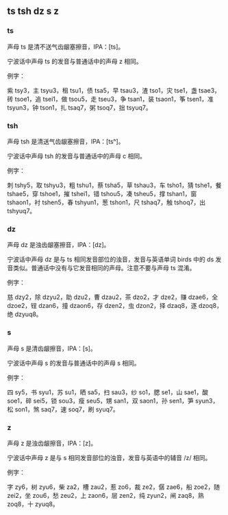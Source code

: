 ## ts tsh dz s z

### ts

声母 ts  是清不送气齿龈塞擦音，IPA：\[ts\]。

宁波话中声母 ts  的发音与普通话中的声母 z 相同。

例字：

紫 tsy3，主 tsyu3，租 tsu1，债 tsa5，早 tsau3，渣 tso1，灾 tse1，盏 tsae3，砖 tsoe1，追 tsei1，做 tsou5，走 tseu3，争 tsan1，装 tsaon1，筝 tsen1，准 tsyun3，钟 tson1，扎 tsaq7，粥 tsoq7，拙 tsyuq7。

### tsh

声母 tsh  是清送气齿龈塞擦音，IPA：\[tsʰ\]。

宁波话中声母 tsh  的发音与普通话中的声母 c 相同。

例字：

刺 tshy5，取 tshyu3，粗 tshu1，蔡 tsha5，草 tshau3，车 tsho1，猜 tshe1，餐 tshae5，穿 tshoe1，摧 tshei1，错 tshou5，凑 tsheu5，撑 tshan1，窗 tshaon1，衬 tshen5，春 tshyun1，葱 tshon1，尺 tshaq7，触 tshoq7，出 tshyuq7。

### dz

声母 dz 是浊齿龈塞擦音，IPA：\[dz\]。

宁波话中声母 dz 是与 ts 相同发音部位的浊音，发音与英语单词 birds 中的 ds 发音类似。普通话中没有与它发音相同的声母。注意不要与声母 ts 混淆。

例字：

慈 dzy2，除 dzyu2，助 dzu2，曹 dzau2，茶 dzo2，才 dze2，赚 dzae6，全 dzoe2，锃 dzan6，撞 dzaon6，存 dzen2，虫 dzon2，择 dzaq8，逐 dzoq8，绝 dzyuq8。

### s

声母 s 是清齿龈擦音，IPA：\[s\]。

宁波话中声母 s 的发音与普通话中的声母 s 相同。

例字：

四 sy5，书 syu1，苏 su1，晒 sa5，扫 sau3，纱 so1，腮 se1，山 sae1，酸 soe1，碎 sei5，锁 sou3，瘦 seu5，甥 san1，双 saon1，孙 sen1，笋 syun3，松 son1，煞 saq7，速 soq7，刷 syuq7。

### z

声母 z 是浊齿龈擦音，IPA：\[z\]。

宁波话中声母 z 是与 s 相同发音部位的浊音，发音与英语中的辅音 /z/ 相同。

例字：

字 zy6，树 zyu6，柴 za2，槽 zau2，惹 zo6，裁 ze2，僝 zae6，船 zoe2，随 zei2，坐 zou6，愁 zeu2，上 zaon6，层 zen2，纯 zyun2，闸 zaq8，熟 zoq8，十 zyuq8。